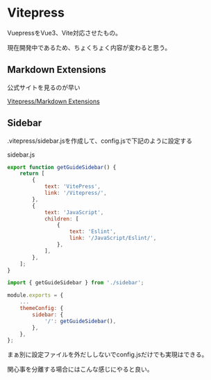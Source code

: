 # Vitepress

VuepressをVue3、Vite対応させたもの。

現在開発中であるため、ちょくちょく内容が変わると思う。

## Markdown Extensions

公式サイトを見るのが早い

[Vitepress/Markdown Extensions](https://vitepress.vuejs.org/guide/markdown.html)

## Sidebar

.vitepress/sidebar.jsを作成して、config.jsで下記のように設定する

sidebar.js

```js
export function getGuideSidebar() {
    return [
        {
            text: 'VitePress',
            link: '/Vitepress/',
        },
        {
            text: 'JavaScript',
            children: [
                {
                    text: 'Eslint',
                    link: '/JavaScript/Eslint/',
                },
            ],
        },
    ];
}
```

```js
import { getGuideSidebar } from './sidebar';

module.exports = {
    ...
    themeConfig: {
        sidebar: {
            '/': getGuideSidebar(),
        },
    },
};
```

まぁ別に設定ファイルを外だししないでconfig.jsだけでも実現はできる。

関心事を分離する場合にはこんな感じにやると良い。
